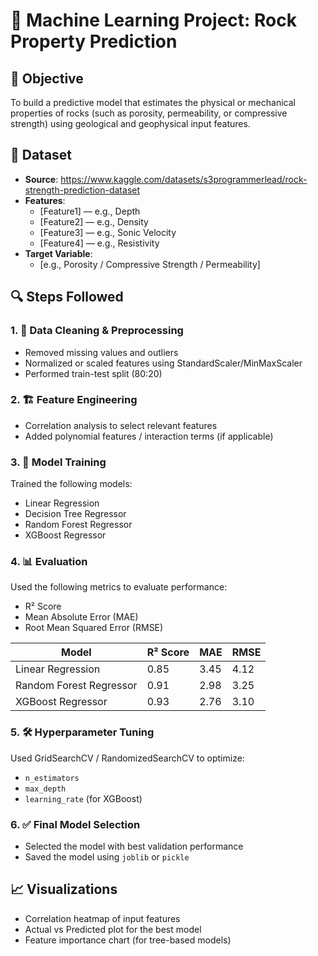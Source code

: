 # 🧪 Machine Learning Project: Rock Property Prediction

## 📍 Objective
To build a predictive model that estimates the physical or mechanical properties of rocks (such as porosity, permeability, or compressive strength) using geological and geophysical input features.

## 📂 Dataset
- **Source**: https://www.kaggle.com/datasets/s3programmerlead/rock-strength-prediction-dataset
- **Features**:
  - [Feature1] — e.g., Depth
  - [Feature2] — e.g., Density
  - [Feature3] — e.g., Sonic Velocity
  - [Feature4] — e.g., Resistivity
- **Target Variable**:
  - [e.g., Porosity / Compressive Strength / Permeability]

## 🔍 Steps Followed

### 1. 🧼 Data Cleaning & Preprocessing
- Removed missing values and outliers
- Normalized or scaled features using StandardScaler/MinMaxScaler
- Performed train-test split (80:20)

### 2. 🏗️ Feature Engineering
- Correlation analysis to select relevant features
- Added polynomial features / interaction terms (if applicable)

### 3. 🤖 Model Training
Trained the following models:
- Linear Regression
- Decision Tree Regressor
- Random Forest Regressor
- XGBoost Regressor

### 4. 📊 Evaluation
Used the following metrics to evaluate performance:
- R² Score
- Mean Absolute Error (MAE)
- Root Mean Squared Error (RMSE)

| Model                 | R² Score | MAE   | RMSE  |
|----------------------|----------|-------|-------|
| Linear Regression     | 0.85     | 3.45  | 4.12  |
| Random Forest Regressor | 0.91     | 2.98  | 3.25  |
| XGBoost Regressor     | 0.93     | 2.76  | 3.10  |

### 5. 🛠️ Hyperparameter Tuning
Used GridSearchCV / RandomizedSearchCV to optimize:
- `n_estimators`
- `max_depth`
- `learning_rate` (for XGBoost)

### 6. ✅ Final Model Selection
- Selected the model with best validation performance
- Saved the model using `joblib` or `pickle`

## 📈 Visualizations
- Correlation heatmap of input features
- Actual vs Predicted plot for the best model
- Feature importance chart (for tree-based models)
